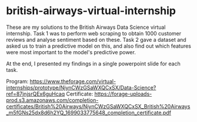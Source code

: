 # british-airways-virtual-internship
These are my solutions to the British Airways Data Science virtual internship.
Task 1 was to perform web scraping to obtain 1000 customer reviews and analyse sentiment based on these.
Task 2 gave a dataset and asked us to train a predictive model on this, and also find out which features were most important to the model's predictive power.

At the end, I presented my findings in a single powerpoint slide for each task.

Program: https://www.theforage.com/virtual-internships/prototype/NjynCWzGSaWXQCxSX/Data-Science?ref=87jnjsrQEx6guHcaq
Certificate: https://forage-uploads-prod.s3.amazonaws.com/completion-certificates/British%20Airways/NjynCWzGSaWXQCxSX_British%20Airways_m5fGNs25dx8d6h2YQ_1699033775648_completion_certificate.pdf
